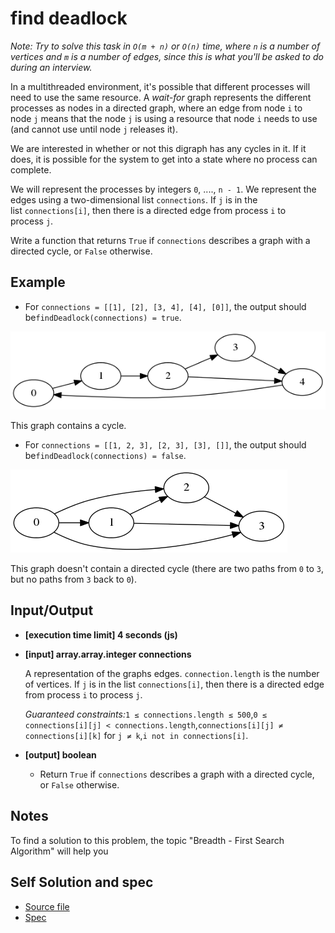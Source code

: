 # find deadlock

*Note: Try to solve this task in `O(m + n)` or `O(n)` time, where `n` is a number of vertices and `m` is a number of edges, since this is what you'll be asked to do during an interview.*

In a multithreaded environment, it's possible that different processes will need to use the same resource. A *wait-for* graph represents the different processes as nodes in a directed graph, where an edge from node `i` to node `j` means that the node `j` is using a resource that node `i` needs to use (and cannot use until node `j` releases it).

We are interested in whether or not this digraph has any cycles in it. If it does, it is possible for the system to get into a state where no process can complete.

We will represent the processes by integers `0`, ...., `n - 1`. We represent the edges using a two-dimensional list `connections`. If `j` is in the list `connections[i]`, then there is a directed edge from process `i` to process `j`.

Write a function that returns `True` if `connections` describes a graph with a directed cycle, or `False` otherwise.


## Example

- For `connections = [[1], [2], [3, 4], [4], [0]]`, the output should be`findDeadlock(connections) = true`.

![First Graph](/static/graph1.png)

This graph contains a cycle.

- For `connections = [[1, 2, 3], [2, 3], [3], []]`, the output should be`findDeadlock(connections) = false`.

![First Graph](/static/graph2.png)

This graph doesn't contain a directed cycle (there are two paths from `0` to `3`, but no paths from `3` back to `0`).


## Input/Output

- **[execution time limit] 4 seconds (js)**
- **[input] array.array.integer connections**

    A representation of the graphs edges. `connection.length` is the number of vertices. If `j` is in the list `connections[i]`, then there is a directed edge from process `i` to process `j`.

    *Guaranteed constraints:*`1 ≤ connections.length ≤ 500`,`0 ≤ connections[i][j] < connections.length`,`connections[i][j] ≠ connections[i][k]` for `j ≠ k`,`i not in connections[i]`.

- **[output] boolean**
    - Return `True` if `connections` describes a graph with a directed cycle, or `False` otherwise.


## Notes
To find a solution to this problem, the topic "Breadth - First Search Algorithm" will help you


## Self Solution and spec

- [Source file](find_deadlock.ts)
- [Spec](find_deadlock.spec.ts)
